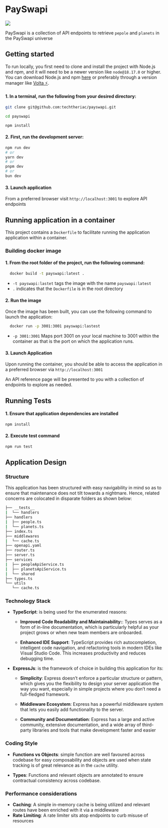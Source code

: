 # PaySwapi

<img src="https://res.cloudinary.com/techtheriac/image/upload/v1729711774/payswapi_llvxj4.png" >

PaySwapi is a collection of API endpoints to retrieve `pepole` and `planets` in the PaySwapi universe

## Getting started

To run locally, you first need to clone and install the project with Node.js and npm, and it will need to be a newer version like `node@18.17.0` or higher. You can download Node.js and npm [here](https://nodejs.org) or preferably through a version manager like [Volta ⚡](https://volta.sh/).

#### 1. In a terminal, run the following from your desired directory:

```sh
git clone git@github.com:techtheriac/payswapi.git

cd payswapi

npm install
```

#### 2. First, run the development server:

```bash
npm run dev
# or
yarn dev
# or
pnpm dev
# or
bun dev
```

#### 3. Launch application

From a preferred browser visit `http://localhost:3001` to explore API endpoints

## Running application in a container

This project contains a `Dockerfile` to facilitate running the application application within a container.

### Building docker image

#### 1. From the root folder of the project, run the following command:

```sh
  docker build -t payswapi:latest .
```

- `-t payswapi:lastet` tags the image with the name `payswapi:latest`
- `.` indicates that the `Dockerfile` is in the root directory

#### 2. Run the image

Once the image has been built, you can use the following command to launch the application:

```sh
  docker run -p 3001:3001 payswapi:lastest
```

- `-p 3001:3001` Maps port 3001 on your local machine to 3001 within the container as that is the port on which the application runs.

#### 3. Launch Application

Upon running the container, you should be able to access the application in a preferred browser via `http://localhost:3001`

An API reference page will be presented to you with a collection of endpoints to explore as needed.

## Running Tests

#### 1. Ensure that application dependencies are installed

```sh
npm install
```

#### 2. Execute test command

```sh
npm run test
```

## Application Design

### Structure

This application has been structured with easy navigability in mind so as to ensure that maintenance does not tilt towards a nightmare. Hence, related concerns are colocated in disparate folders as shown below:

```sh
├── __tests__
|  └── handlers
├── handlers
|  ├── people.ts
|  └── planets.ts
├── index.ts
├── middlewares
|  └── cache.ts
├── openapi.yaml
├── router.ts
├── server.ts
├── services
|  ├── peopleApiService.ts
|  ├── planetsApiService.ts
|  └── shared
├── types.ts
└── utils
   └── cache.ts
```

### Technology Stack

- **TypeScript**: is being used for the enumerated reasons:

  - **Improved Code Readability and Maintainability:**: Types serves as a form of in-line documentation, which is particularly helpful as your project grows or when new team members are onboarded.

  - **Enhanced IDE Support**: TypeScript provides rich autocompletion, intelligent code navigation, and refactoring tools in modern IDEs like Visual Studio Code. This increases productivity and reduces debugging time.

- **ExpressJs**: is the framework of choice in building this application for its:

  - **Simplicity**: Express doesn’t enforce a particular structure or pattern, which gives you the flexibility to design your server application the way you want, especially in simple projects where you don’t need a full-fledged framework.

  - **Middleware Ecosystem**: Express has a powerful middleware system that lets you easily add functionality to the server.

  - **Community and Documentation**: Express has a large and active community, extensive documentation, and a wide array of third-party libraries and tools that make development faster and easier

### Coding Style

- **Functions vs Objects**: simple function are well favoured across codebase for easy composability and objects are used when state tracking is of great relevance as in the `cache` utility.

- **Types**: Functions and relevant objects are annotated to ensure contractual consistency across codebase.

### Performance considerations

- **Caching**: A simple in-memory cache is being utilized and relevant routes have been enriched with it via a middleware
- **Rate Limiting**: A rate limiter sits atop endpoints to curb misuse of resources
